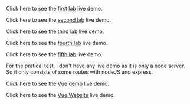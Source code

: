 Click here to see the [first lab](https://gspfr.github.io/Advanced-web-labs/Gabriel-html-css-lab/index.html) live demo.

Click here to see the [second lab](https://gspfr.github.io/Advanced-web-labs/Html-Css-lab/index.html) live demo.

Click here to see the [third lab](https://gspfr.github.io/Advanced-web-labs/bootsrap-lab/index.html) live demo.

Click here to see the [fourth lab](https://gspfr.github.io/Advanced-web-labs/javascript-lab/index.html) live demo.

Click here to see the [fifth lab](https://gspfr.github.io/Advanced-web-labs/JS-Assignement/index.html) live demo.

For the pratical test, I don't have any live demo as it is only a node server. So it only consists of some routes with nodeJS and express.

Click here to see the [Vue demo](https://gspfr.github.io/Advanced-web-labs/VueContentBehaviour/index.html) live demo.

Click here to see the [Vue Website](https://gspfr.github.io/Advanced-web-labs/VueWebsite/index.html) live demo.


